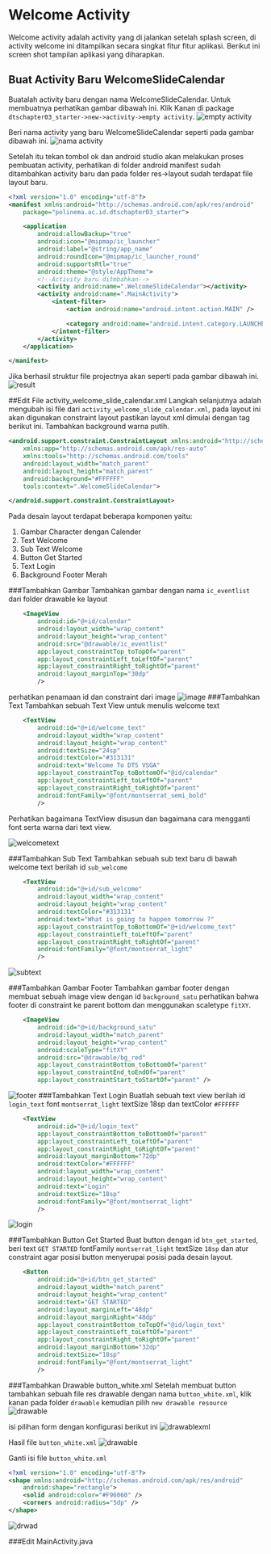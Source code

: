 # Welcome Activity
Welcome activity adalah activity yang di jalankan setelah splash screen, di activity welcome ini ditampilkan secara singkat fitur fitur aplikasi. Berikut ini screen shot tampilan aplikasi yang diharapkan.


## Buat Activity Baru WelcomeSlideCalendar 
Buatalah activity baru dengan nama WelcomeSlideCalendar. Untuk membuatnya perhatikan gambar dibawah ini. Klik Kanan di package `dtschapter03_starter->new->activity->empty activity`.
![empty activity](images/0305emptyactivity.png)

Beri nama activity yang baru WelcomeSlideCalendar seperti pada gambar dibawah ini.
![nama activity](images/0305namaactivity.png)

Setelah itu tekan tombol ok dan android studio akan melakukan proses pembuatan activity, perhatikan di folder android manifest sudah ditambahkan activity baru dan pada folder res->layout sudah terdapat file layout baru.
```xml
<?xml version="1.0" encoding="utf-8"?>
<manifest xmlns:android="http://schemas.android.com/apk/res/android"
    package="polinema.ac.id.dtschapter03_starter">

    <application
        android:allowBackup="true"
        android:icon="@mipmap/ic_launcher"
        android:label="@string/app_name"
        android:roundIcon="@mipmap/ic_launcher_round"
        android:supportsRtl="true"
        android:theme="@style/AppTheme">
        <!--Activity baru ditmbahkan-->
        <activity android:name=".WelcomeSlideCalendar"></activity>
        <activity android:name=".MainActivity">
            <intent-filter>
                <action android:name="android.intent.action.MAIN" />

                <category android:name="android.intent.category.LAUNCHER" />
            </intent-filter>
        </activity>
    </application>

</manifest>
```
Jika berhasil struktur file projectnya akan seperti pada gambar dibawah ini.
![result](images/0305resultbuatactivity.png)

##Edit File activity_welcome_slide_calendar.xml
Langkah selanjutnya adalah mengubah isi file dari `activity_welcome_slide_calendar.xml`, pada layout ini akan digunakan constraint layout pastikan layout xml dimulai dengan tag berikut ini. Tambahkan background warna putih.
```xml
<android.support.constraint.ConstraintLayout xmlns:android="http://schemas.android.com/apk/res/android"
    xmlns:app="http://schemas.android.com/apk/res-auto"
    xmlns:tools="http://schemas.android.com/tools"
    android:layout_width="match_parent"
    android:layout_height="match_parent"
    android:background="#FFFFFF"
    tools:context=".WelcomeSlideCalendar">

</android.support.constraint.ConstraintLayout>
```
Pada desain layout terdapat beberapa komponen yaitu:
1. Gambar Character dengan Calender
2. Text Welcome
3. Sub Text Welcome
4. Button Get Started
5. Text Login
6. Background Footer Merah

###Tambahkan Gambar 
Tambahkan gambar dengan nama `ic_eventlist` dari folder drawable ke layout
```xml
    <ImageView
        android:id="@+id/calendar"
        android:layout_width="wrap_content"
        android:layout_height="wrap_content"
        android:src="@drawable/ic_eventlist"
        app:layout_constraintTop_toTopOf="parent"
        app:layout_constraintLeft_toLeftOf="parent"
        app:layout_constraintRight_toRightOf="parent"
        android:layout_marginTop="30dp"
        />
```


perhatikan penamaan id dan constraint dari image
![image](images/0305layout2.png)
###Tambahkan Text
Tambahkan sebuah Text View untuk menulis welcome text
```xml
    <TextView
        android:id="@+id/welcome_text"
        android:layout_width="wrap_content"
        android:layout_height="wrap_content"
        android:textSize="24sp"
        android:textColor="#313131"
        android:text="Welcome To DTS VSGA"
        app:layout_constraintTop_toBottomOf="@id/calendar"
        app:layout_constraintLeft_toLeftOf="parent"
        app:layout_constraintRight_toRightOf="parent"
        android:fontFamily="@font/montserrat_semi_bold"
        />
```

Perhatikan bagaimana TextView disusun dan bagaimana cara mengganti font serta warna dari text view.

![welcometext](images/0305welcometext.png)

###Tambahkan Sub Text 
Tambahkan sebuah sub text baru di bawah welcome text berilah id `sub_welcome`
```xml
    <TextView
        android:id="@+id/sub_welcome"
        android:layout_width="wrap_content"
        android:layout_height="wrap_content"
        android:textColor="#313131"
        android:text="What is going to happen tomorrow ?"
        app:layout_constraintTop_toBottomOf="@+id/welcome_text"
        app:layout_constraintLeft_toLeftOf="parent"
        app:layout_constraintRight_toRightOf="parent"
        android:fontFamily="@font/montserrat_light"
        />
```
![subtext](images/0305subtext.png)

###Tambahkan Gambar Footer
Tambahkan gambar footer dengan membuat sebuah image view dengan id `background_satu` perhatikan bahwa footer di constraint ke parent bottom dan menggunakan scaletype `fitXY`.
```xml
    <ImageView
        android:id="@+id/background_satu"
        android:layout_width="match_parent"
        android:layout_height="wrap_content"
        android:scaleType="fitXY"
        android:src="@drawable/bg_red"
        app:layout_constraintBottom_toBottomOf="parent"
        app:layout_constraintEnd_toEndOf="parent"
        app:layout_constraintStart_toStartOf="parent" />
```
![footer](images/0305footer.png)
###Tambahkan Text Login
Buatlah sebuah text view berilah id `login_text` font `montserrat_light` textSize 18sp dan textColor `#FFFFFF`
```xml
    <TextView
        android:id="@+id/login_text"
        app:layout_constraintBottom_toBottomOf="parent"
        app:layout_constraintLeft_toLeftOf="parent"
        app:layout_constraintRight_toRightOf="parent"
        android:layout_marginBottom="72dp"
        android:textColor="#FFFFFF"
        android:layout_width="wrap_content"
        android:layout_height="wrap_content"
        android:text="Login"
        android:textSize="18sp"
        android:fontFamily="@font/montserrat_light"
        />
```
![login](images/0305login.png)

###Tambahkan Button Get Started
Buat button dengan id `btn_get_started`, beri text `GET STARTED` fontFamily `montserrat_light` textSize `18sp` dan atur constraint agar posisi button menyerupai posisi pada desain layout.
```xml
    <Button
        android:id="@+id/btn_get_started"
        android:layout_width="match_parent"
        android:layout_height="wrap_content"
        android:text="GET STARTED"
        android:layout_marginLeft="48dp"
        android:layout_marginRight="48dp"
        app:layout_constraintBottom_toTopOf="@id/login_text"
        app:layout_constraintLeft_toLeftOf="parent"
        app:layout_constraintRight_toRightOf="parent"
        android:layout_marginBottom="32dp"
        android:textSize="18sp"
        android:fontFamily="@font/montserrat_light"
        />
```

###Tambahkan Drawable button_white.xml
Setelah membuat button tambahkan sebuah file res drawable dengan nama `button_white.xml`, klik kanan pada folder `drawable` kemudian pilih `new drawable resource`
![drawable](images/0305drawable.png)

isi pilihan form dengan konfigurasi berikut ini
![drawablexml](images/0305omm.png)

Hasil file `button_white.xml`
![drawable](images/0305drawable2.png)

Ganti isi file `button_white.xml`
```xml
<?xml version="1.0" encoding="utf-8"?>
<shape xmlns:android="http://schemas.android.com/apk/res/android"
    android:shape="rectangle">
    <solid android:color="#F96060" />
    <corners android:radius="5dp" />
</shape>
```
![drwad](images/0305buttonwhitexml.png)


###Edit MainActivity.java